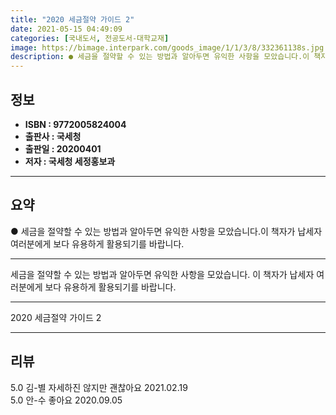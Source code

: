 ```yaml
---
title: "2020 세금절약 가이드 2"
date: 2021-05-15 04:49:09
categories: [국내도서, 전공도서-대학교재]
image: https://bimage.interpark.com/goods_image/1/1/3/8/332361138s.jpg
description: ● 세금을 절약할 수 있는 방법과 알아두면 유익한 사항을 모았습니다.이 책자가 납세자 여러분에게 보다 유용하게 활용되기를 바랍니다.
---
```


## **정보**

- **ISBN : 9772005824004**
- **출판사 : 국세청**
- **출판일 : 20200401**
- **저자 : 국세청 세정홍보과**

------



## **요약**

●  세금을 절약할 수 있는 방법과 알아두면 유익한 사항을 모았습니다.이 책자가 납세자 여러분에게 보다 유용하게 활용되기를 바랍니다.

------

세금을 절약할 수 있는 방법과 알아두면 유익한 사항을 모았습니다.
이 책자가 납세자 여러분에게 보다 유용하게 활용되기를 바랍니다.

------


2020 세금절약 가이드 2 

------


## **리뷰** 

5.0 김-별 자세하진 않지만 괜찮아요 2021.02.19 <br/>5.0 안-수 좋아요 2020.09.05 <br/>